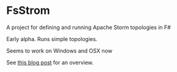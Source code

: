 FsStrom
=======

A project for defining and running Apache Storm topologies in F#

Early alpha. Runs simple topologies.

Seems to work on Windows and OSX now

See [this blog post][fwaris blog post] for an overview.


[fwaris blog post]:https://fwaris.wordpress.com/2015/01/21/stormin-f/